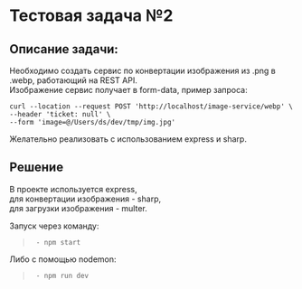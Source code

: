 # Тестовая задача №2

## Описание задачи:
Необходимо создать сервис по конвертации изображения из .png в .webp, работающий на REST API. \
Изображение сервис получает в form-data, пример запроса:

```
curl --location --request POST 'http://localhost/image-service/webp' \ 
--header 'ticket: null' \
--form 'image=@/Users/ds/dev/tmp/img.jpg'
```
Желательно реализовать с использованием express и sharp.

## Решение
В проекте используется express, \
для конвертации изображения - sharp, \
для загрузки изображения - multer.

Запуск через команду:
> ` - npm start`

Либо с помощью nodemon:
> ` - npm run dev`
